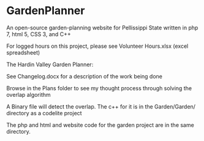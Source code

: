 # GardenPlanner
An open-source garden-planning website for Pellissippi State
written in php 7, html 5, CSS 3, and C++

For logged hours on this project, please see Volunteer Hours.xlsx (excel spreadsheet)

The Hardin Valley Garden Planner:

See Changelog.docx for a description of the work being done

Browse in the Plans folder to see my thought process through solving the overlap algorithm

A Binary file will detect the overlap. The c++ for it is in the Garden/Garden/ directory as a codelite project

The php and html and website code for the garden project are in the same directory.
